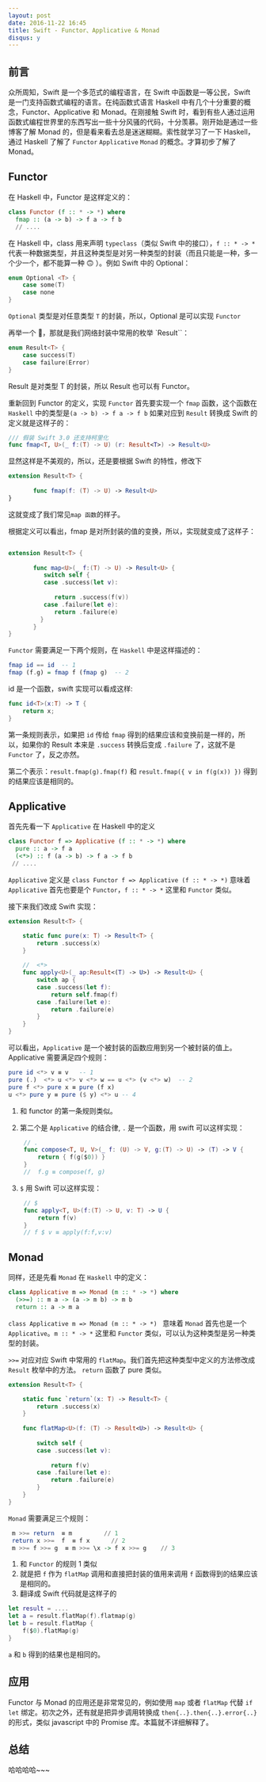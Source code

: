 ```yaml
---
layout: post
date: 2016-11-22 16:45
title: Swift - Functor、Applicative & Monad
disqus: y
---
```


## 前言

众所周知，Swift 是一个多范式的编程语言，在 Swift 中函数是一等公民，Swift 是一门支持函数式编程的语言。在纯函数式语言 Haskell 中有几个十分重要的概念，Functor、Applicative 和 Monad。在刚接触 Swift 时，看到有些人通过运用函数式编程世界里的东西写出一些十分风骚的代码，十分羡慕。刚开始是通过一些博客了解 Monad 的，但是看来看去总是迷迷糊糊。索性就学习了一下 Haskell，通过 Haskell 了解了 `Functor` `Applicative` `Monad` 的概念。才算初步了解了 Monad。

## Functor

在 Haskell 中，Functor 是这样定义的：

```haskell
class Functor (f :: * -> *) where
  fmap :: (a -> b) -> f a -> f b
  // ....
```

在 Haskell 中，class 用来声明  `typeclass`（类似 Swift 中的接口），`f :: * -> *` 代表一种数据类型，并且这种类型是对另一种类型的封装（而且只能是一种，多一个少一个，都不能算一种 🙃 ）。例如 Swift 中的 Optional：
 
```swift
enum Optional <T> {
    case some(T)
    case none
}
```

`Optional` 类型是对任意类型 `T` 的封装，所以，Optional 是可以实现 `Functor`

再举一个 🌰，那就是我们网络封装中常用的枚举 `Result``：

```swift
enum Result<T> {
    case success(T)
    case failure(Error)
}
```

Result 是对类型 T 的封装，所以 Result 也可以有 Functor。

重新回到 Functor 的定义，实现 `Functor` 首先要实现一个 `fmap` 函数，这个函数在 `Haskell` 中的类型是`(a -> b) -> f a -> f b`
如果对应到 `Result` 转换成 Swift 的定义就是这样子的：

```swift
/// 假装 Swift 3.0 还支持柯里化
func fmap<T, U>(_ f:(T) -> U) (r: Result<T>) -> Result<U>
```

显然这样是不美观的，所以，还是要根据 Swift 的特性，修改下

```swift
extension Result<T> {
    
       func fmap(f: (T) -> U) -> Result<U>  
}

```

这就变成了我们常见`map 函数`的样子。

根据定义可以看出，fmap 是对所封装的值的变换，所以，实现就变成了这样子：

```swift

extension Result<T> {
    
       func map<U>(_ f:(T) -> U) -> Result<U> {
          switch self {
          case .success(let v):
            
             return .success(f(v))
          case .failure(let e):
             return .failure(e)
         }
       }
}

```

`Functor` 需要满足一下两个规则，在 `Haskell` 中是这样描述的：

```haskell
fmap id == id  -- 1
fmap (f.g) = fmap f (fmap g)  -- 2
```

id 是一个函数，swift 实现可以看成这样:

```swift
func id<T>(x:T) -> T {
    return x;
}
```
第一条规则表示，如果把 `id` 传给 `fmap` 得到的结果应该和变换前是一样的，所以，如果你的 Result 本来是 `.success` 转换后变成 `.failure` 了，这就不是 `Functor` 了，反之亦然。

第二个表示：`result.fmap(g).fmap(f)` 和 `result.fmap({ v in f(g(x)) })` 得到的结果应该是相同的。

## Applicative

首先先看一下 `Applicative` 在 Haskell 中的定义

```haskell
class Functor f => Applicative (f :: * -> *) where
  pure :: a -> f a
  (<*>) :: f (a -> b) -> f a -> f b
 // ....
```

 `Applicative` 定义是 `class Functor f => Applicative (f :: * -> *)` 意味着 `Applicative` 首先也要是个 `Functor`，`f :: * -> *` 这里和 `Functor` 类似。

接下来我们改成 Swift 实现：

```swift
extension Result<T> {

    static func pure(x: T) -> Result<T> {
        return .success(x)
    }
    
    //  <*>
    func apply<U>(_ ap:Result<(T) -> U>) -> Result<U> {
        switch ap {
        case .success(let f):
            return self.fmap(f)
        case .failure(let e):
            return .failure(e)
        }
    }
}
```

可以看出，`Applicative` 是一个被封装的函数应用到另一个被封装的值上。Applicative 需要满足四个规则：

```haskell
pure id <*> v ≡ v   -- 1
pure (.)  <*> u <*> v <*> w == u <*> (v <*> w)  -- 2
pure f <*> pure x ≡ pure (f x) 
u <*> pure y ≡ pure ($ y) <*> u -- 4
```

1. 和 functor 的第一条规则类似。
2. 第二个是 `Applicative` 的结合律, `.` 是一个函数，用 swift 可以这样实现：

   ```swift
    // .
    func compose<T, U, V>(_ f: (U) -> V, g:(T) -> U) -> (T) -> V {
        return { f(g($0)) }
    }
    //  f.g ≡ compose(f, g)
   ```
3. `$` 用 Swift 可以这样实现：

   ```swift
    // $
    func apply<T, U>(f:(T) -> U, v: T) -> U {
        return f(v)
    }
    // f $ v ≡ apply(f:f,v:v)
   ```

## Monad

同样，还是先看 `Monad` 在 `Haskell` 中的定义：

```haskell
class Applicative m => Monad (m :: * -> *) where
  (>>=) :: m a -> (a -> m b) -> m b
  return :: a -> m a
```

`class Applicative m => Monad (m :: * -> *) ` 意味着 `Monad` 首先也是一个 `Applicative`。`m :: * -> *` 这里和 `Functor` 类似，可以认为这种类型是另一种类型的封装。

`>>=` 对应对应 Swift 中常用的 `flatMap`。我们首先把这种类型中定义的方法修改成 `Result` 枚举中的方法。
`return` 函数了 pure 类似。

```swift
extension Result<T> {

    static func `return`(x: T) -> Result<T> {
        return .success(x)
    }
    
    func flatMap<U>(f: (T) -> Result<U>) -> Result<U> {
        
        switch self {
        case .success(let v):
            
            return f(v)
        case .failure(let e):
            return .failure(e)
        }
    }
}
```

`Monad` 需要满足三个规则：

```haskell
 m >>= return  ≡ m         // 1
 return x >>=  f  ≡ f x      // 2
 m >>= f >>= g  ≡ m >>= \x -> f x >>= g    // 3
```

1. 和 `Functor` 的规则 1 类似
2. 就是把 `f` 作为 `flatMap` 调用和直接把封装的值用来调用 `f` 函数得到的结果应该是相同的。
3. 翻译成 Swift 代码就是这样子的

```swift
let result = ....
let a = result.flatMap(f).flatmap(g) 
let b = result.flatMap {
    f($0).flatMap(g)
}
```

`a` 和 `b` 得到的结果也是相同的。

## 应用

Functor 与 Monad 的应用还是非常常见的，例如使用 `map` 或者 `flatMap` 代替 `if let` 绑定。初次之外，还有就是把异步调用转换成 `then{..}.then{..}.error{..}` 的形式，类似 javascript 中的 Promise 库。本篇就不详细解释了。

## 总结

哈哈哈哈~~~







